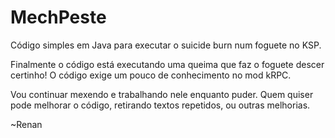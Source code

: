 # MechPeste
Código simples em Java para executar o suicide burn num foguete no KSP.

Finalmente o código está executando uma queima que faz o foguete descer certinho!
O código exige um pouco de conhecimento no mod kRPC.

Vou continuar mexendo e trabalhando nele enquanto puder.
Quem quiser pode melhorar o código, retirando textos repetidos, ou outras melhorias.

~Renan
